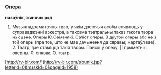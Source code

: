 ### Опера
**назоўнік, жаночы род**

1. Музычнадраматычны твор, у якім дзеючыя асобы спяваюць у суправаджэнні аркестра, а таксама тэатральны паказ такога твора на сцэне. Оперы Ю.Семенякі. Саліст оперы. З другой оперы або не з той оперы (пра тое, што не мае дачынення да справы; жартаўлівае). 2. Тэатр, дзе ставяцца такія творы. Пайсці ў оперу. || прыметнік: оперны. О. спявак. О. тэатр.

<a rel="author">[http://rv-blr.com/](http://rv-blr.com/slounik.jsp?letterId=0&maskId=0&pageId=1958)</a>
